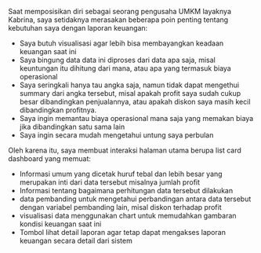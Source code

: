 Saat memposisikan diri sebagai seorang pengusaha UMKM layaknya Kabrina, saya setidaknya merasakan beberapa poin penting tentang kebutuhan saya dengan laporan keuangan:
- Saya butuh visualisasi agar lebih bisa membayangkan keadaan keuangan saat ini
- Saya bingung data data ini diproses dari data apa saja, misal keuntungan itu dihitung dari mana, atau apa yang termasuk biaya operasional
- Saya seringkali hanya tau angka saja, namun tidak dapat mengethui summary dari angka tersebut, misal apakah profit saya sudah cukup besar dibandingkan penjualannya, atau apakah diskon saya masih kecil dibandingkan profitnya. 
- Saya ingin memantau biaya operasional mana saja yang memakan biaya jika dibandingkan satu sama lain
- Saya ingin secara mudah mengetahui untung saya perbulan

Oleh karena itu, saya membuat interaksi halaman utama berupa list card dashboard yang memuat:
- Informasi umum yang dicetak huruf tebal dan lebih besar yang merupakan inti dari data tersebut misalnya jumlah profit
- Informasi tentang bagaimana perhitungan data tersebut dilakukan
- data pembanding untuk mengetahui perbandingan antara data tersebut dengan variabel pembanding lain, misal diskon terhadap profit
- visualisasi data menggunakan chart untuk memudahkan gambaran kondisi keuangan saat ini
- Tombol lihat detail laporan agar tetap dapat mengakses laporan keuangan secara detail dari sistem
